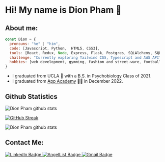 # Hi! My name is Dion Pham 👋

## About me: 
```javascript
const Dion = {
  pronouns: "he" | "him",
  code: [Javascript, Python,  HTML5, CSS3],
  tools: [React, Redux, Node, Express, Flask, Postgres, SQLAlchemy, SQLite3, Heroku, Render],
  challenge: "Currently exploring Tailwind CSS, Typescript and AWS API",
  hobbies: [web development, gymming, fashion and street-ware, football]
}
```

* I graduated from UCLA 🧸 with a B.S. in Psychobiology Class of 2021. 
* I graduated from [App Academy](https://www.appacademy.io/) 🧑‍💻 in December 2022. 

## Github Statistics
<div align="left">
<aref="https://github.com/dion-pham"><img src="https://github-readme-stats.vercel.app/api?username=dion-pham&show_icons=true&include_all_commits=true&theme=tokyonight&hide_border=true&count_private=true" alt="Dion Pham github stats" /></a>
  
[![GitHub Streak](http://github-readme-streak-stats.herokuapp.com?user=dion-pham&theme=tokyonight_duo&date_format=M%20j%5B%2C%20Y%5D)](https://git.io/streak-stats)
  
<a ref="https://github.com/dion-pham"><img src="https://github-readme-stats.vercel.app/api/top-langs/?username=dion-pham&layout=compact&theme=tokyonight" alt="Dion Pham github stats" /></a>
</div>

## Contact Me: 
<div id="badges">
  <a href="https://www.linkedin.com/in/dinhan-dion-pham-9b4ab0152/">
    <img src="https://img.shields.io/badge/LinkedIn-blue?style=for-the-badge&logo=linkedin&logoColor=white" alt="LinkedIn Badge"/>
  </a>
  <a href="https://angel.co/u/dion-pham">
    <img src="https://img.shields.io/badge/AngelList-%23D4D4D4.svg?style=for-the-badge&logo=AngelList&logoColor=black" alt="AngelList Badge"/>
  </a>
    <a href="mailto:dinhanpham310@gmail.com">
    <img src="https://img.shields.io/badge/Gmail-D14836?style=for-the-badge&logo=gmail&logoColor=white" alt="Gmail Badge"/>
  </a>
</div>


<!--
**dion-pham/dion-pham** is a ✨ _special_ ✨ repository because its `README.md` (this file) appears on your GitHub profile.

Here are some ideas to get you started:

- 🔭 I’m currently working on ...
- 🌱 I’m currently learning ...
- 👯 I’m looking to collaborate on ...
- 🤔 I’m looking for help with ...
- 💬 Ask me about ...
- 📫 How to reach me: ...
- 😄 Pronouns: ...
- ⚡ Fun fact: ...
-->
